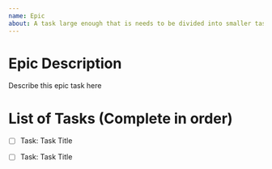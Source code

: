 ```yaml
---
name: Epic
about: A task large enough that is needs to be divided into smaller tasks.
---
```


# Epic Description
Describe this epic task here


# List of Tasks (Complete in order)
- [ ] Task: Task Title <!-- Use # link if inside same repo -->
- [ ] Task: Task Title <!-- Use URL link if inside another repo -->


<!-- Assign epic to people concerned -->
<!-- Add labels if needed -->
<!-- Register with project -->
<!-- Define milestone if needed --> 
